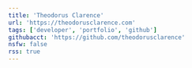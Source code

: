 ```yaml
---
title: 'Theodorus Clarence'
url: 'https://theodorusclarence.com'
tags: ['developer', 'portfolio', 'github']
githubacct: 'https://github.com/theodorusclarence'
nsfw: false
rss: true
---
```

